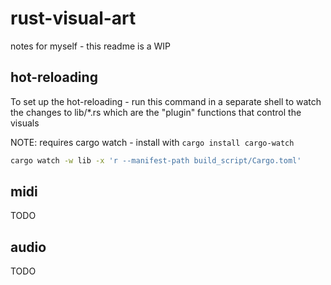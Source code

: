 # rust-visual-art

notes for myself - this readme is a WIP

## hot-reloading
To set up the hot-reloading - run this command in a separate shell
to watch the changes to lib/*.rs which are the "plugin" functions 
that control the visuals

NOTE: requires cargo watch - install with `cargo install cargo-watch`
```sh
cargo watch -w lib -x 'r --manifest-path build_script/Cargo.toml'
```

## midi

TODO


## audio

TODO
